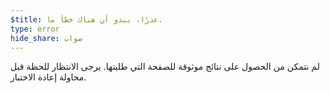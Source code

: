 ```yaml
---
$title: عذرًا، يبدو أن هناك خطأ ما.
type: error
hide_share: صواب
---
```


لم نتمكن من الحصول على نتائج موثوقة للصفحة التي طلبتها. يرجى الانتظار للحظة قبل محاولة إعادة الاختبار.
